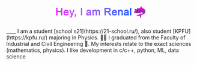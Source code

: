 <h1 id="header" align="center"> <img src="https://github.com/JoKeRooo7/JoKeRooo7/raw/develop/gift/my_name.gif" alt="your_gif" width="200" height="28">
<img src="https://github.com/JoKeRooo7/JoKeRooo7/blob/develop/image/devil_shark.png" alt="emoji_cat_in_shark" width="32" height="32" ></h1>
____
I am a student [school s21](https://21-school.ru/), also student [KPFU](https://kpfu.ru/) majoring in Physics. 👨‍🎓 I graduated from the Faculty of Industrial and Civil Engineering 🔨. My interests relate to the exact sciences (mathematics, physics). I like development in c/c++, python, ML, data science

